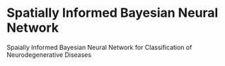 # Spatially Informed Bayesian Neural Network
 Spaially Informed Bayesian Neural Network for Classification of Neurodegenerative Diseases
